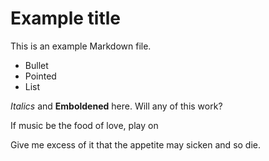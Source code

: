 # Example title

This is an example Markdown file.

* Bullet 
* Pointed
* List

*Italics* and **Emboldened** here. Will any of this work? 

If music be the food of love, play on

Give me excess of it that the appetite may sicken and so die.